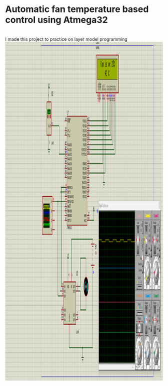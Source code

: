# Automatic fan temperature based control using Atmega32
<br>
I made this project to practice on layer model programming
<br>
<img
    src="https://raw.githubusercontent.com/YoussefOsama2000/AVR-_fan_Auto_control/master/Screenshot%202022-10-09%20195902.png"
    alt="Coder GIF" width="1920" height="1080">


